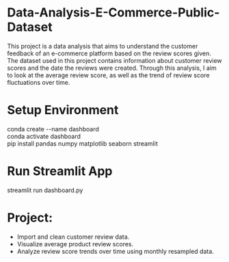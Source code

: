 # Data-Analysis-E-Commerce-Public-Dataset
This project is a data analysis that aims to understand the customer feedback of an e-commerce platform based on the review scores given. The dataset used in this project contains information about customer review scores and the date the reviews were created. Through this analysis, I aim to look at the average review score, as well as the trend of review score fluctuations over time.

# Setup Environment
conda create --name dashboard  
conda activate dashboard  
pip install pandas numpy matplotlib seaborn streamlit  

# Run Streamlit App
streamlit run dashboard.py

# Project:
- Import and clean customer review data.
- Visualize average product review scores.
- Analyze review score trends over time using monthly resampled data.
